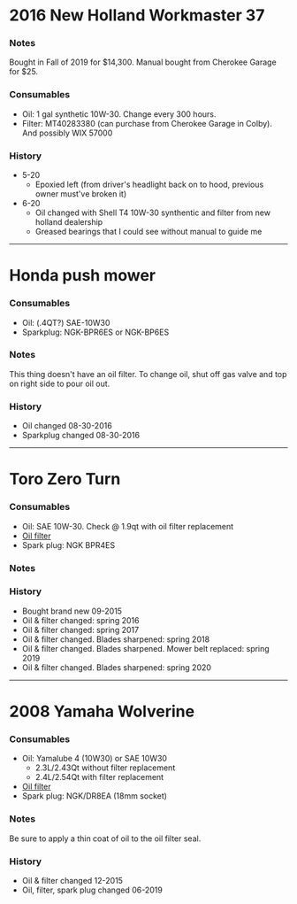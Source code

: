 # 2016 New Holland Workmaster 37

### Notes
Bought in Fall of 2019 for $14,300. Manual bought from Cherokee Garage for $25.

### Consumables
- Oil: 1 gal synthetic 10W-30. Change every 300 hours.
- Filter: MT40283380 (can purchase from Cherokee Garage in Colby). And possibly WIX 57000

### History
- 5-20
    - Epoxied left (from driver's headlight back on to hood, previous owner must've broken it)
- 6-20
    - Oil changed with Shell T4 10W-30 synthentic and filter from new holland dealership
    - Greased bearings that I could see without manual to guide me

--------------------

# Honda push mower

### Consumables

- Oil: (.4QT?) SAE-10W30
- Sparkplug: NGK-BPR6ES or NGK-BP6ES

### Notes

This thing doesn't have an oil filter. To change oil, shut off gas valve and top on right side to pour oil out.

### History

- Oil changed 08-30-2016
- Sparkplug changed 08-30-2016

----------------------

# Toro Zero Turn

### Consumables

- Oil: SAE 10W-30. Check @ 1.9qt with oil filter replacement
- [Oil filter](https://www.amazon.com/Kawasaki-49065-7007-Oil-Filter/dp/B01BF75O3E)
- Spark plug: NGK BPR4ES

### Notes

### History

- Bought brand new 09-2015
- Oil & filter changed: spring 2016
- Oil & filter changed: spring 2017
- Oil & filter changed. Blades sharpened: spring 2018
- Oil & filter changed. Blades sharpened. Mower belt replaced: spring 2019
- Oil & filter changed. Blades sharpened: spring 2020

----------------------

# 2008 Yamaha Wolverine

### Consumables

- Oil: Yamalube 4 (10W30) or SAE 10W30
    - 2.3L/2.43Qt without filter replacement
    - 2.4L/2.54Qt with filter replacement
- [Oil filter](https://www.amazon.com/gp/product/B008S6GEB2/ref=ox_sc_mini_detail?ie=UTF8&psc=1&smid=ATVPDKIKX0DER)
- Spark plug: NGK/DR8EA (18mm socket)

### Notes

Be sure to apply a thin coat of oil to the oil filter seal.

### History

- Oil & filter changed 12-2015
- Oil, filter, spark plug changed 06-2019
